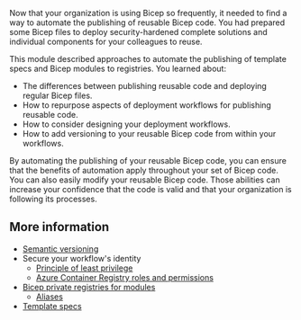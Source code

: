 Now that your organization is using Bicep so frequently, it needed to find a way to automate the publishing of reusable Bicep code. You had prepared some Bicep files to deploy security-hardened complete solutions and individual components for your colleagues to reuse.

This module described approaches to automate the publishing of template specs and Bicep modules to registries. You learned about:

- The differences between publishing reusable code and deploying regular Bicep files.
- How to repurpose aspects of deployment workflows for publishing reusable code.
- How to consider designing your deployment workflows.
- How to add versioning to your reusable Bicep code from within your workflows.

By automating the publishing of your reusable Bicep code, you can ensure that the benefits of automation apply throughout your set of Bicep code. You can also easily modify your reusable Bicep code. Those abilities can increase your confidence that the code is valid and that your organization is following its processes.

## More information

- [Semantic versioning](https://semver.org)
- Secure your workflow's identity
  - [Principle of least privilege](/entra/identity/role-based-access-control/best-practices#1-apply-principle-of-least-privilege)
  - [Azure Container Registry roles and permissions](/azure/container-registry/container-registry-roles)
- [Bicep private registries for modules](/azure/azure-resource-manager/bicep/private-module-registry)
  - [Aliases](/azure/azure-resource-manager/bicep/bicep-config-modules#aliases-for-modules)
- [Template specs](/azure/azure-resource-manager/templates/template-specs)
